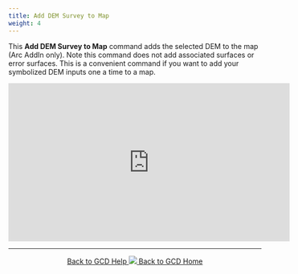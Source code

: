 ```yaml
---
title: Add DEM Survey to Map
weight: 4
---
```


This **Add DEM Survey to Map** command  adds the selected DEM to the map (Arc AddIn only). Note this command does not add associated surfaces or error surfaces. This is a convenient command if you want to add your symbolized DEM inputs one a time  to a map. 

<iframe width="560" height="315" src="https://www.youtube.com/embed/dAgkkCwc3kA?rel=0" frameborder="0" allow="autoplay; encrypted-media" allowfullscreen></iframe>

------
<div align="center">
	<a class="hollow button" href="{{ site.baseurl }}/Help"><i class="fa fa-chevron-circle-left"></i>  Back to GCD Help </a>  
	<a class="hollow button" href="{{ site.baseurl }}/"><img src="{{ site.baseurl}}/assets/images/icons/GCDAddIn.png">  Back to GCD Home </a>  
</div>